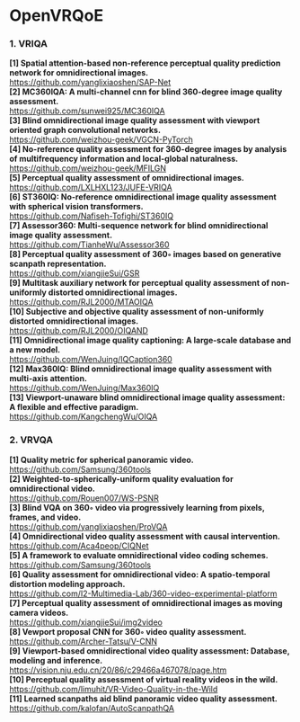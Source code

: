 # OpenVRQoE

### 1. VRIQA
**[1] Spatial attention-based non-reference perceptual quality prediction network for omnidirectional images.**<br>
<https://github.com/yanglixiaoshen/SAP-Net><br>
**[2] MC360IQA: A multi-channel cnn for blind 360-degree image quality assessment.**<br>
<https://github.com/sunwei925/MC360IQA><br>
**[3] Blind omnidirectional image quality assessment with viewport oriented graph convolutional networks.**<br>
<https://github.com/weizhou-geek/VGCN-PyTorch><br>
**[4] No-reference quality assessment for 360-degree images by analysis of multifrequency information and local-global naturalness.**<br>
<https://github.com/weizhou-geek/MFILGN><br>
**[5] Perceptual quality assessment of omnidirectional images.**<br>
<https://github.com/LXLHXL123/JUFE-VRIQA><br>
**[6] ST360IQ: No-reference omnidirectional image quality assessment with spherical vision transformers.**<br>
<https://github.com/Nafiseh-Tofighi/ST360IQ><br>
**[7] Assessor360: Multi-sequence network for blind omnidirectional image quality assessment.**<br>
<https://github.com/TianheWu/Assessor360><br>
**[8] Perceptual quality assessment of 360◦ images based on generative scanpath representation.**<br>
<https://github.com/xiangjieSui/GSR><br>
**[9] Multitask auxiliary network for perceptual quality assessment of non-uniformly distorted omnidirectional images.**<br>
<https://github.com/RJL2000/MTAOIQA><br>
**[10] Subjective and objective quality assessment of non-uniformly distorted omnidirectional images.**<br>
<https://github.com/RJL2000/OIQAND><br>
**[11] Omnidirectional image quality captioning: A large-scale database and a new model.**<br>
<https://github.com/WenJuing/IQCaption360><br>
**[12] Max360IQ: Blind omnidirectional image quality assessment with multi-axis attention.**<br>
<https://github.com/WenJuing/Max360IQ><br>
**[13] Viewport-unaware blind omnidirectional image quality assessment: A flexible and effective paradigm.**<br>
<https://github.com/KangchengWu/OIQA><br>

### 2. VRVQA
**[1] Quality metric for spherical panoramic video.**<br>
<https://github.com/Samsung/360tools><br>
**[2] Weighted-to-spherically-uniform quality evaluation for omnidirectional video.**<br>
<https://github.com/Rouen007/WS-PSNR><br>
**[3] Blind VQA on 360◦ video via progressively learning from pixels, frames, and video.**<br>
<https://github.com/yanglixiaoshen/ProVQA><br>
**[4] Omnidirectional video quality assessment with causal intervention.**<br>
<https://github.com/Aca4peop/CIQNet><br>
**[5] A framework to evaluate omnidirectional video coding schemes.**<br>
<https://github.com/Samsung/360tools><br>
**[6] Quality assessment for omnidirectional video: A spatio-temporal distortion modeling approach.**<br>
<https://github.com/I2-Multimedia-Lab/360-video-experimental-platform><br>
**[7] Perceptual quality assessment of omnidirectional images as moving camera videos.**<br>
<https://github.com/xiangjieSui/img2video><br>
**[8] Vewport proposal CNN for 360◦ video quality assessment.**<br>
<https://github.com/Archer-Tatsu/V-CNN><br>
**[9] Viewport-based omnidirectional video quality assessment: Database, modeling and inference.**<br>
<https://vision.nju.edu.cn/20/86/c29466a467078/page.htm><br>
**[10] Perceptual quality assessment of virtual reality videos in the wild.**<br>
<https://github.com/limuhit/VR-Video-Quality-in-the-Wild><br>
**[11] Learned scanpaths aid blind panoramic video quality assessment.**<br>
<https://github.com/kalofan/AutoScanpathQA><br>
